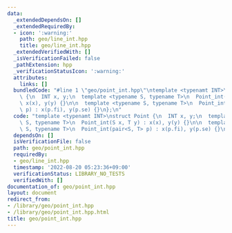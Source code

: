 ```yaml
---
data:
  _extendedDependsOn: []
  _extendedRequiredBy:
  - icon: ':warning:'
    path: geo/line_int.hpp
    title: geo/line_int.hpp
  _extendedVerifiedWith: []
  _isVerificationFailed: false
  _pathExtension: hpp
  _verificationStatusIcon: ':warning:'
  attributes:
    links: []
  bundledCode: "#line 1 \"geo/point_int.hpp\"\ntemplate <typenamt INT>\nstruct Point\
    \ {\n  INT x, y;\n  template <typename S, typename T>\n  Point_int(S x, T y) :\
    \ x(x), y(y) {}\n\n  template <typename S, typename T>\n  Point_int(pair<S, T>\
    \ p) : x(p.fi), y(p.se) {}\n};\n"
  code: "template <typenamt INT>\nstruct Point {\n  INT x, y;\n  template <typename\
    \ S, typename T>\n  Point_int(S x, T y) : x(x), y(y) {}\n\n  template <typename\
    \ S, typename T>\n  Point_int(pair<S, T> p) : x(p.fi), y(p.se) {}\n};\n"
  dependsOn: []
  isVerificationFile: false
  path: geo/point_int.hpp
  requiredBy:
  - geo/line_int.hpp
  timestamp: '2022-08-20 05:23:36+09:00'
  verificationStatus: LIBRARY_NO_TESTS
  verifiedWith: []
documentation_of: geo/point_int.hpp
layout: document
redirect_from:
- /library/geo/point_int.hpp
- /library/geo/point_int.hpp.html
title: geo/point_int.hpp
---
```

